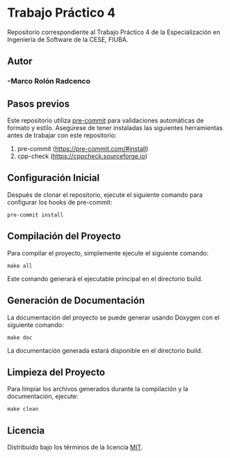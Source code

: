 # Trabajo Práctico 4

Repositorio correspondiente al Trabajo Práctico 4 de la Especialización en Ingeniería de Software de la CESE, FIUBA.

## Autor

### -Marco Rolón Radcenco

## Pasos previos

Este repositorio utiliza [pre-commit](https://pre-commit.com) para validaciones automáticas de formato y estilo. Asegúrese de tener instaladas las siguientes herramientas antes de trabajar con este repositorio:

1. pre-commit (<https://pre-commit.com/#install>)
2. cpp-check (<https://cppcheck.sourceforge.io>)

## Configuración Inicial

Después de clonar el repositorio, ejecute el siguiente comando para configurar los hooks de pre-commit:

```
pre-commit install
```

## Compilación del Proyecto

Para compilar el proyecto, simplemente ejecute el siguiente comando:

```
make all
```

Este comando generará el ejecutable principal en el directorio build.

## Generación de Documentación

La documentación del proyecto se puede generar usando Doxygen con el siguiente comando:

```
make doc
```

La documentación generada estará disponible en el directorio build.

## Limpieza del Proyecto

Para limpiar los archivos generados durante la compilación y la documentación, ejecute:

```
make clean
```

## Licencia

Distribuido bajo los términos de la licencia [MIT](https://spdx.org/licenses/MIT.html).
